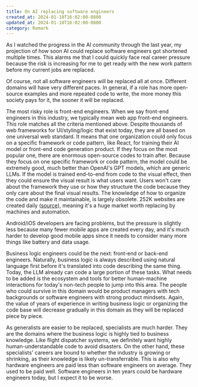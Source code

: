 ```yaml
---
title: On AI replacing software engineers
created_at: 2024-01-10T16:02:00-0800
updated_at: 2024-01-10T16:02:00-0800
category: Remark
---
```


As I watched the progress in the AI community through the last year, my projection of how soon AI could replace software engineers got shortened multiple times. This alarms me that I could quickly face real career pressure because the risk is increasing for me to get ready with the new work pattern before my current jobs are replaced.

Of course, not all software engineers will be replaced all at once. Different domains will have very different paces. In general, if a role has more open-source examples and more repeated code to write, the more money this society pays for it, the sooner it will be replaced.

The most risky role is front-end engineers. When we say front-end engineers in this industry, we typically mean web app front-end engineers. This role matches all the criteria mentioned above. Despite thousands of web frameworks for UI/styling/logic that exist today, they are all based on one universal web standard. It means that one organization could only focus on a specific framework or code pattern, like React, for training their AI model or front-end code generation product. If they focus on the most popular one, there are enormous open-source codes to train after. Because they focus on one specific framework or code pattern, the model could be extremely good, much better than OpenAI's GPT models, which are generic LLMs. If the model is trained end-to-end from code to the visual effect, then they could ensure the visual result is what users want. Users won't care about the framework they use or how they structure the code because they only care about the final visual results. The knowledge of how to organize the code and make it maintainable, is largely obsolete. 252K websites are created daily ([source](https://siteefy.com/how-many-websites-are-there/)), meaning it's a huge market worth replacing by machines and automation.

Android/iOS developers are facing problems, but the pressure is slightly less because many fewer mobile apps are created every day, and it's much harder to develop good mobile apps since it needs to consider many more things like battery and data usage.

Business logic engineers could be the next: front-end or back-end engineers. Naturally, business logic is always described using natural language first before it's translated into code describing the same thing. Today, the LLM already can code a large portion of these tasks. What needs to be added is the ecosystem and tools for better human-machine interactions for today's non-tech people to jump into this area. The people who could survive in this domain would be product managers with tech backgrounds or software engineers with strong product mindsets. Again, the value of years of experience in writing business logic or organizing the code base will decrease gradually in this domain as they will be replaced piece by piece.

As generalists are easier to be replaced, specialists are much harder. They are the domains where the business logic is highly tied to business knowledge. Like flight dispatcher systems, we definitely want highly human-understandable code to avoid disasters. On the other hand, these specialists' careers are bound to whether the industry is growing or shrinking, as their knowledge is likely un-transferrable. This is also why hardware engineers are paid less than software engineers on average. They used to be paid well. Software engineers in ten years could be hardware engineers today, but I expect it to be worse.
